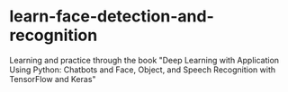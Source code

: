 # learn-face-detection-and-recognition
Learning and practice through the book "Deep Learning with Application Using Python: Chatbots and Face, Object, and Speech Recognition with TensorFlow and Keras"
